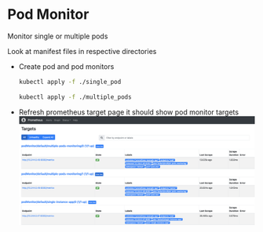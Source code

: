 # Pod Monitor

Monitor single or multiple pods

Look at manifest files in respective directories

- Create pod and pod monitors

  ```bash
  kubectl apply -f ./single_pod
  ```

  ```bash
  kubectl apply -f ./multiple_pods
  ```

 - Refresh prometheus target page it should show pod monitor targets
![img](img/pod_monitor.png)

